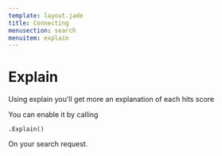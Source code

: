 ```yaml
---
template: layout.jade
title: Connecting
menusection: search
menuitem: explain
---
```



# Explain

Using explain you'll get more an explanation of each hits score

You can enable it by calling

	.Explain()

On your search request.

